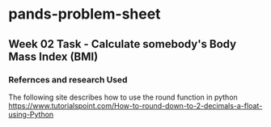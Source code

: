 # pands-problem-sheet

## Week 02 Task - Calculate somebody's Body Mass Index (BMI)

### Refernces and research Used 

The following site describes how to use the round function in python
https://www.tutorialspoint.com/How-to-round-down-to-2-decimals-a-float-using-Python